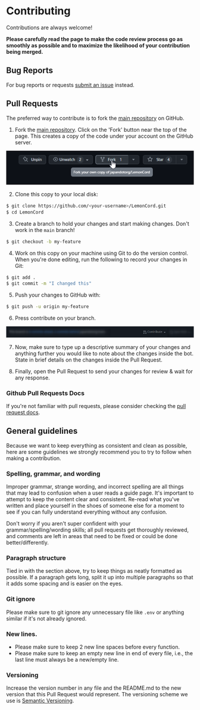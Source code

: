 # Contributing

Contributions are always welcome!

<strong> Please carefully read the page to make the code review process go as smoothly as possible and to maximize the likelihood of your contribution being merged. </strong>

## Bug Reports

For bug reports or requests [submit an issue](https://github.com/japandotorg/LemonCord/issues/new/choose) instead.

## Pull Requests

The preferred way to contribute is to fork the [main repository](https://github.com/japandotorg/LemonCord) on GitHub.

1. Fork the [main repository](https://github.com/japandotorg/LemonCord). Click on the 'Fork' button near the top of the page. This creates a copy of the code under your account on the GitHub server. 

![fork_button_github](./assets/docs/fork.png)

2. Clone this copy to your local disk:

```sh
$ git clone https://github.com/<your-username>/LemonCord.git
$ cd LemonCord
```

3. Create a branch to hold your changes and start making changes. Don't work in the `main` branch!

```sh
$ git checkout -b my-feature
```

4. Work on this copy on your machine using Git to do the version control. When you're done editing, run the following to record your changes in Git:

```sh
$ git add .
$ git commit -m "I changed this"
```

5. Push your changes to GitHub with:

```sh
$ git push -u origin my-feature
```

6. Press contribute on your branch.

![contirbute_button_github](./assets/docs/contribute_button.png)

7. Now, make sure to type up a descriptive summary of your changes and anything further you would like to note about the changes inside the bot. State in brief details on the changes inside the Pull Request.

8. Finally, open the Pull Request to send your changes for review & wait for any response.

### Github Pull Requests Docs

If you're not familiar with pull requests, please consider checking the [pull request docs](https://help.github.com/articles/using-pull-requests/).

## General guidelines

Because we want to keep everything as consistent and clean as possible, here are some guidelines we strongly recommend you to try to follow when making a contribution.

### Spelling, grammar, and wording

Improper grammar, strange wording, and incorrect spelling are all things that may lead to confusion when a user reads a guide page. It's important to attempt to keep the content clear and consistent. Re-read what you've written and place yourself in the shoes of someone else for a moment to see if you can fully understand everything without any confusion.

Don't worry if you aren't super confident with your grammar/spelling/wording skills; all pull requests get thoroughly reviewed, and comments are left in areas that need to be fixed or could be done better/differently.

### Paragraph structure

Tied in with the section above, try to keep things as neatly formatted as possible. If a paragraph gets long, split it up into multiple paragraphs so that it adds some spacing and is easier on the eyes.

### Git ignore

Please make sure to git ignore any unnecessary file like `.env` or anything similar if it's not already ignored.

### New lines.

- Please make sure to keep 2 new line spaces before every function.
- Please make sure to keep an empty new line in end of every file, i.e., the last line must always be a new/empty line.

### Versioning

Increase the version number in any file and the README.md to the new version that this Pull Request would represent. The versioning scheme we use is [Semantic Versioning](http://semver.org/).
